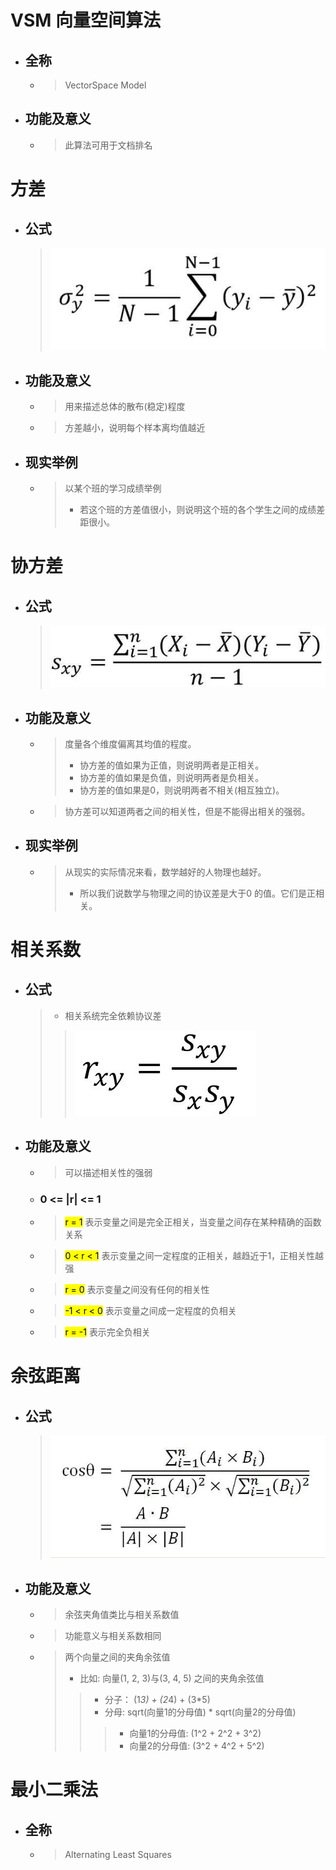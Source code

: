 


# VSM 向量空间算法
- ## 全称
    - > VectorSpace Model
- ## 功能及意义
    - > 此算法可用于文档排名

# 方差
- ## 公式
    > ![](./img/方差公式.jpg)
- ## 功能及意义
    - > 用来描述总体的散布(稳定)程度
    - > 方差越小，说明每个样本离均值越近
- ## 现实举例
    - > 以某个班的学习成绩举例
        > - 若这个班的方差值很小，则说明这个班的各个学生之间的成绩差距很小。

# 协方差
- ## 公式
    >  ![](./img/协方差公式.jpg)
- ## 功能及意义
    - > 度量各个维度偏离其均值的程度。
        > - 协方差的值如果为正值，则说明两者是正相关。
        > - 协方差的值如果是负值，则说明两者是负相关。
        > - 协方差的值如果是0，则说明两者不相关(相互独立)。
    - > 协方差可以知道两者之间的相关性，但是不能得出相关的强弱。
- ## 现实举例
    - > 从现实的实际情况来看，数学越好的人物理也越好。
        > - 所以我们说数学与物理之间的协议差是大于0 的值。它们是正相关。

# 相关系数
- ## 公式
    > - 相关系统完全依赖协议差
    >> ![](./img/相关系数公式.jpg)
- ## 功能及意义
    - > 可以描述相关性的强弱
    - ### 0 <= |r| <= 1
    - > <mark>r = 1</mark>  表示变量之间是完全正相关，当变量之间存在某种精确的函数关系
    - > <mark>0 < r < 1</mark> 表示变量之间一定程度的正相关，越趋近于1，正相关性越强
    - > <mark>r = 0</mark>  表示变量之间没有任何的相关性
    - > <mark>-1 < r < 0</mark>  表示变量之间成一定程度的负相关
    - > <mark>r = -1</mark>  表示完全负相关


# 余弦距离
- ## 公式
    > ![](./img/余弦夹角.jpg)
- ## 功能及意义
    - > 余弦夹角值类比与相关系数值
    - > 功能意义与相关系数相同
    - > 两个向量之间的夹角余弦值
        > - 比如: 向量(1, 2, 3)与(3, 4, 5) 之间的夹角余弦值
        >> - 分子： (1*3) + (2*4) + (3*5)
        >> - 分母: sqrt(向量1的分母值) * sqrt(向量2的分母值)
        >>> - 向量1的分母值: (1^2 + 2^2 + 3^2)
        >>> - 向量2的分母值: (3^2 + 4^2 + 5^2)

# 最小二乘法
- ## 全称
    - > Alternating Least Squares









